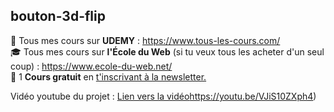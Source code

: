 ## bouton-3d-flip

🎁  Tous mes cours sur **UDEMY** : https://www.tous-les-cours.com/ <br>
🎓  Tous mes cours sur **l'École du Web** (si tu veux tous les acheter d'un seul coup) : https://www.ecole-du-web.net/ <br>
🚀 1 **Cours gratuit** en [t'inscrivant à la newsletter.](https://www.le-designer-du-web.com/news) <br>

Vidéo youtube du projet : [Lien vers la vidéo](https://youtu.be/VJiS10ZXph4)https://youtu.be/VJiS10ZXph4)
